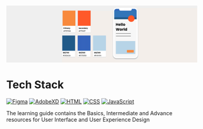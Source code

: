 

<img src="hello.gif">

# Tech Stack
[![Figma](https://img.shields.io/badge/Figma-F24E1E?style=for-the-badge&logo=figma&logoColor=white)](https://www.figma.com/)
[![AdobeXD](https://img.shields.io/badge/AdobeXD-F24E1E?style=for-the-badge&logo=adobexd&logoColor=white)](https://www.adobexd.com/)
[![HTML](https://img.shields.io/badge/HTML5-E34F26?style=for-the-badge&logo=html5&logoColor=white)](https://html.com/html5/)
[![CSS](https://img.shields.io/badge/CSS3-1572B6?style=for-the-badge&logo=css3&logoColor=white)](https://www.w3.org/Style/CSS/Overview.en.html)
[![JavaScript](https://img.shields.io/badge/JavaScript-F7DF1E?style=for-the-badge&logo=javascript&logoColor=black)](https://www.javascript.com/)

The learning guide contains the Basics, Intermediate and Advance resources for User Interface and User Experience Design

